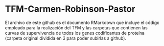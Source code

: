 # TFM-Carmen-Robinson-Pastor

El archivo de este github es el documento RMarkdown que incluye el código empleado para la realización del TFM y las carpetas que contienen las curvas de supervivencia de todos los genes codificantes de proteína (carpeta original dividida en 3 para poder subirlas a github).
